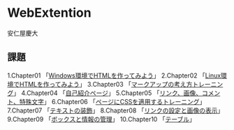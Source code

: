 # WebExtention
安仁屋慶大

## 課題
1.Chapter01 「[Windows環境でHTMLを作ってみよう](chapter01/ch01-firsthtml-win.html)」
2.Chapter02 「[Linux環境でHTMLを作ってみよう](chapter02/ch02-firsthtml-linux.html)」
3.Chapter03 「[マークアップの考え方トレーニング](chapter03/ch03-markuptag1.html)」
4.Chapter04 「[自己紹介ページ](chapter04/ch04-markuptag1.html)」
5.Chapter05 「[リンク、画像、コメント、特殊文字](chapter05/ch05-markuptag2.html)」
6.Chapter06 「[ページにCSSを適用するトレーニング](chapter06/index.html)」
7.Chapter07 「[テキストの装飾](chapter07/ch07-fontsytle.html)」
8.Chapter08 「[リンクの設定と画像の表示](chapter08/ch08-linkimg.html)」
9.Chapter09 「[ボックスと情報の管理](chapter09/ch09-boxcss.html)」
10.Chapter10 「[テーブル](chapter10/ch10-table.html)」
